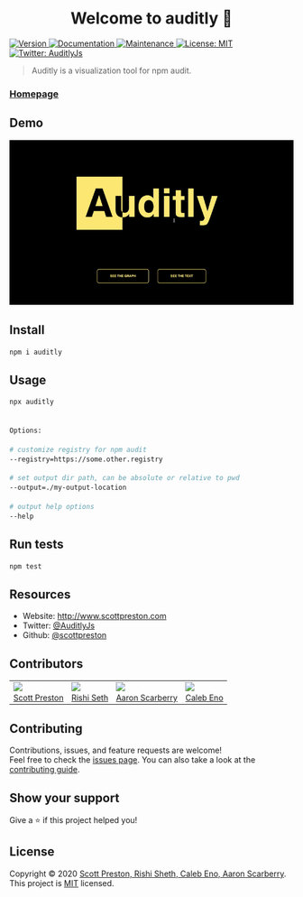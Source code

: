 <h1 align="center">Welcome to auditly 👋</h1>
<p>
  <a href="https://www.npmjs.com/package/auditly" target="_blank">
    <img alt="Version" src="https://img.shields.io/npm/v/auditly.svg">
  </a>
  <a href="https://github.com/scottpreston/auditly#readme" target="_blank">
    <img alt="Documentation" src="https://img.shields.io/badge/documentation-yes-brightgreen.svg" />
  </a>
  <a href="https://github.com/scottpreston/auditly/graphs/commit-activity" target="_blank">
    <img alt="Maintenance" src="https://img.shields.io/badge/Maintained%3F-yes-green.svg" />
  </a>
  <a href="https://github.com/scottpreston/auditly/blob/master/LICENSE" target="_blank">
    <img alt="License: MIT" src="https://img.shields.io/github/license/scottpreston/auditly" />
  </a>
  <a href="https://twitter.com/AuditlyJs" target="_blank">
    <img alt="Twitter: AuditlyJs" src="https://img.shields.io/twitter/follow/AuditlyJs.svg?style=social" />
  </a>
</p>

> Auditly is a visualization tool for npm audit.

### [Homepage](https://github.com/scottpreston/auditly#readme)

## Demo

![Auditly gif demo](https://raw.githubusercontent.com/scottpreston/auditly/master/resources/Demo.gif)

## Install

```sh
npm i auditly
```

## Usage

```sh
npx auditly


Options:

# customize registry for npm audit
--registry=https://some.other.registry

# set output dir path, can be absolute or relative to pwd
--output=./my-output-location

# output help options
--help
```

## Run tests

```sh
npm test
```

## Resources

* Website: http://www.scottpreston.com
* Twitter: [@AuditlyJs](https://twitter.com/AuditlyJs)
* Github: [@scottpreston](https://github.com/scottpreston)

## Contributors

<table>
  <td>
    <img src="https://github.com/scottpreston.png" width="150"></img><br>
    <a href="https://github.com/scottpreston">Scott Preston</a>
  </td>
  <td>
    <img src="https://github.com/Rishisheth.png" width="150"></img><br>
    <a href="https://github.com/Rishisheth">Rishi Seth</a>
  </td>
  <td>
    <img src="https://github.com/AScarberry.png" width="150"></img><br>
    <a href="https://github.com/AScarberry">Aaron Scarberry</a>
  </td>
  <td>
  <img src="https://github.com/calebeno.png" width="150"></img><br>
  <a href="https://github.com/calebeno">Caleb Eno</a>
  </td>
</table>

## Contributing

Contributions, issues, and feature requests are welcome!
<br>
Feel free to check the [issues page](https://github.com/scottpreston/auditly/issues). You can also take a look at the [contributing guide](https://github.com/scottpreston/auditly/blob/master/CONTRIBUTING.md).

## Show your support

Give a ⭐ if this project helped you!

## License

Copyright © 2020 [Scott Preston, Rishi Sheth, Caleb Eno, Aaron Scarberry](https://github.com/scottpreston).<br />
This project is [MIT](https://github.com/scottpreston/auditly/blob/master/LICENSE) licensed.
